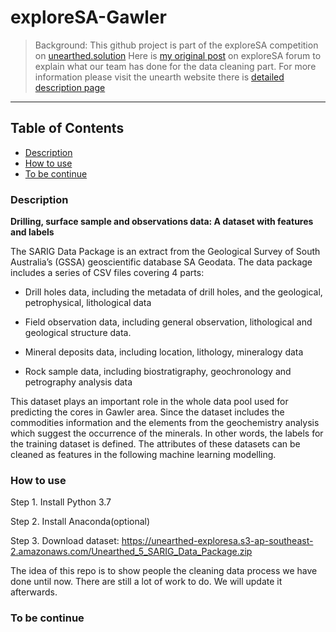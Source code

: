 # exploreSA-Gawler

> Background: This github project is part of the exploreSA competition on [unearthed.solution](https://unearthed.solutions/u/competitions/exploresa)  Here is [my original post](https://unearthed.solutions/u/competitions/80/forum#/question/441d6535-6d37-4550-88b9-12bc0c0a5342) on exploreSA forum to explain what our team has done for the data cleaning part. For more information please visit the unearth website there is [detailed description page](https://unearthed.solutions/u/competitions/exploresa) 

---

## Table of Contents

- [Description](#description)
- [How to use](#how-to-use)
- [To be continue](#to-be-continue)

### Description

**Drilling, surface sample and observations data: A dataset with features and labels**

The SARIG Data Package is an extract from the Geological Survey of South Australia’s (GSSA) geoscientific database SA Geodata. The data package includes a series of CSV files covering 4 parts:

*  Drill holes data, including the metadata of drill holes, and the geological, petrophysical, lithological data

* Field observation data, including general observation, lithological and geological structure data.

* Mineral deposits data, including location, lithology, mineralogy data

* Rock sample data, including biostratigraphy, geochronology and petrography analysis data

This dataset plays an important role in the whole data pool used for predicting the cores in Gawler area. Since the dataset includes the commodities information and the elements from the geochemistry analysis which suggest the occurrence of the minerals. In other words, the labels for the training dataset is defined. The attributes of these datasets can be cleaned as features in the following machine learning modelling.



### How to use

Step 1. Install Python 3.7

Step 2. Install Anaconda(optional)

Step 3. Download dataset: https://unearthed-exploresa.s3-ap-southeast-2.amazonaws.com/Unearthed_5_SARIG_Data_Package.zip

The idea of this repo is to show people the cleaning data process we have done until now. There are still a lot of work to do. We will update it afterwards.



### To be continue





 



